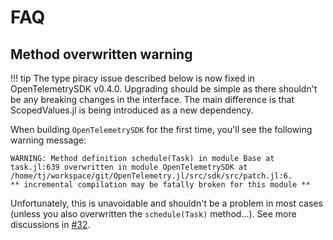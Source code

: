 # FAQ

## Method overwritten warning

!!! tip
    The type piracy issue described below is now fixed in OpenTelemetrySDK v0.4.0.
    Upgrading should be simple as there shouldn't be any breaking changes in the interface.
    The main difference is that ScopedValues.jl is being introduced as a new dependency.

When building `OpenTelemetrySDK` for the first time, you'll see the following warning message:

```
WARNING: Method definition schedule(Task) in module Base at task.jl:639 overwritten in module OpenTelemetrySDK at /home/tj/workspace/git/OpenTelemetry.jl/src/sdk/src/patch.jl:6.
** incremental compilation may be fatally broken for this module **
```

Unfortunately, this is unavoidable and shouldn't be a problem in most cases (unless you also overwritten the `schedule(Task)` method...). See more discussions in [#32](https://github.com/oolong-dev/OpenTelemetry.jl/issues/32).

